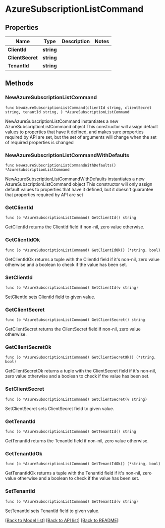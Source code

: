# AzureSubscriptionListCommand

## Properties

Name | Type | Description | Notes
------------ | ------------- | ------------- | -------------
**ClientId** | **string** |  | 
**ClientSecret** | **string** |  | 
**TenantId** | **string** |  | 

## Methods

### NewAzureSubscriptionListCommand

`func NewAzureSubscriptionListCommand(clientId string, clientSecret string, tenantId string, ) *AzureSubscriptionListCommand`

NewAzureSubscriptionListCommand instantiates a new AzureSubscriptionListCommand object
This constructor will assign default values to properties that have it defined,
and makes sure properties required by API are set, but the set of arguments
will change when the set of required properties is changed

### NewAzureSubscriptionListCommandWithDefaults

`func NewAzureSubscriptionListCommandWithDefaults() *AzureSubscriptionListCommand`

NewAzureSubscriptionListCommandWithDefaults instantiates a new AzureSubscriptionListCommand object
This constructor will only assign default values to properties that have it defined,
but it doesn't guarantee that properties required by API are set

### GetClientId

`func (o *AzureSubscriptionListCommand) GetClientId() string`

GetClientId returns the ClientId field if non-nil, zero value otherwise.

### GetClientIdOk

`func (o *AzureSubscriptionListCommand) GetClientIdOk() (*string, bool)`

GetClientIdOk returns a tuple with the ClientId field if it's non-nil, zero value otherwise
and a boolean to check if the value has been set.

### SetClientId

`func (o *AzureSubscriptionListCommand) SetClientId(v string)`

SetClientId sets ClientId field to given value.


### GetClientSecret

`func (o *AzureSubscriptionListCommand) GetClientSecret() string`

GetClientSecret returns the ClientSecret field if non-nil, zero value otherwise.

### GetClientSecretOk

`func (o *AzureSubscriptionListCommand) GetClientSecretOk() (*string, bool)`

GetClientSecretOk returns a tuple with the ClientSecret field if it's non-nil, zero value otherwise
and a boolean to check if the value has been set.

### SetClientSecret

`func (o *AzureSubscriptionListCommand) SetClientSecret(v string)`

SetClientSecret sets ClientSecret field to given value.


### GetTenantId

`func (o *AzureSubscriptionListCommand) GetTenantId() string`

GetTenantId returns the TenantId field if non-nil, zero value otherwise.

### GetTenantIdOk

`func (o *AzureSubscriptionListCommand) GetTenantIdOk() (*string, bool)`

GetTenantIdOk returns a tuple with the TenantId field if it's non-nil, zero value otherwise
and a boolean to check if the value has been set.

### SetTenantId

`func (o *AzureSubscriptionListCommand) SetTenantId(v string)`

SetTenantId sets TenantId field to given value.



[[Back to Model list]](../README.md#documentation-for-models) [[Back to API list]](../README.md#documentation-for-api-endpoints) [[Back to README]](../README.md)


